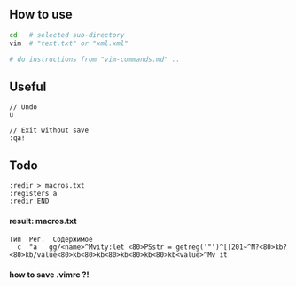 
## How to use

```bash
cd   # selected sub-directory
vim  # "text.txt" or "xml.xml"

# do instructions from "vim-commands.md" ..
```

## Useful

```
// Undo
u

// Exit without save
:qa!
```

## Todo

```
:redir > macros.txt
:registers a
:redir END
```

#### result: macros.txt

```
Тип  Рег.  Содержимое
  c  "a   gg/<name>^Mvity:let <80>PSstr = getreg('"')^[[201~^M?<80>kb?<80>kb/value<80>kb<80>kb<80>kb<80>kb<80>kb<value>^Mv it
```

#### how to save .vimrc ?!
